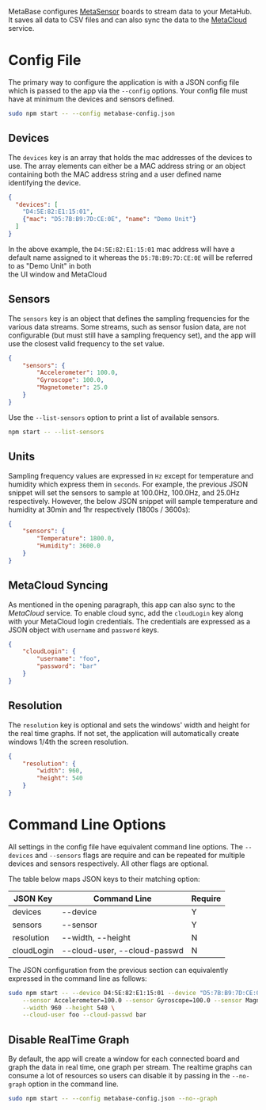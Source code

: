 MetaBase configures [MetaSensor](https://mbientlab.com/store/sensors/) boards to stream data to your MetaHub.  It saves all data to CSV files and can also sync the data to the 
[MetaCloud](https://mbientlab.com/store/cloud/) service.  

# Config File
The primary way to configure the application is with a JSON config file which is passed to the app via the ``--config`` options.  Your config file must have at minimum the devices 
and sensors defined.

```bash
sudo npm start -- --config metabase-config.json
```

## Devices
The ``devices`` key is an array that holds the mac addresses of the devices to use.  The array elements can either be a MAC address string or an object containing both the MAC 
address string and a user defined name identifying the device.

```json
{
  "devices": [        
    "D4:5E:82:E1:15:01",
    {"mac": "D5:7B:B9:7D:CE:0E", "name": "Demo Unit"}
  ]
}
```

In the above example, the ``D4:5E:82:E1:15:01`` mac address will have a default name assigned to it whereas the ``D5:7B:B9:7D:CE:0E`` will be referred to as "Demo Unit" in both  
the UI window and MetaCloud

## Sensors
The ``sensors`` key is an object that defines the sampling frequencies for the various data streams.  Some streams, such as sensor fusion data, are not configurable (but must 
still have a sampling frequency set), and the app will use the closest valid frequency to the set value.

```json
{
    "sensors": {
        "Accelerometer": 100.0,
        "Gyroscope": 100.0,
        "Magnetometer": 25.0
    }
}
```

Use the ``--list-sensors`` option to print a list of available sensors.

```bash
npm start -- --list-sensors
```

## Units
Sampling frequency values are expressed in ``Hz`` except for temperature and humidity which express them in ``seconds``.  For example, the previous JSON snippet will set the 
sensors to sample at 100.0Hz, 100.0Hz, and 25.0Hz respectively.  However, the below JSON snippet will sample temperature and humidity at 30min and 1hr respectively (1800s / 3600s):  

```json
{
    "sensors": {
        "Temperature": 1800.0,
        "Humidity": 3600.0
    }
}
```

## MetaCloud Syncing 
As mentioned in the opening paragraph, this app can also sync to the *MetaCloud* service.  To enable cloud sync, add the ``cloudLogin`` key along with your MetaCloud login 
credentials.  The credentials are expressed as a JSON object with ``username`` and ``password`` keys.  

```json
{
    "cloudLogin": {
        "username": "foo",
        "password": "bar"
    }
}
```

## Resolution
The ``resolution`` key is optional and sets the windows' width and height for the real time graphs.  If not set, the application will automatically create windows 1/4th the 
screen resolution.

```json
{
    "resolution": {
        "width": 960,
        "height": 540
    }
}
```

# Command Line Options
All settings in the config file have equivalent command line options.  The ``--devices`` and ``--sensors`` flags are require and can be repeated for multiple devices and sensors respectively.  All other flags are optional.

The table below maps JSON keys to their matching option:

| JSON Key   | Command Line                 | Require |
|------------|------------------------------|---------|
| devices    | --device                     | Y       |
| sensors    | --sensor                     | Y       |
| resolution | --width, --height            | N       |
| cloudLogin | --cloud-user, --cloud-passwd | N       |

The JSON configuration from the previous section can equivalently expressed in the command line as follows:

```bash
sudo npm start -- --device D4:5E:82:E1:15:01 --device "D5:7B:B9:7D:CE:0E=Demo Unit" \
    --sensor Accelerometer=100.0 --sensor Gyroscope=100.0 --sensor Magnetometer=25.0 \
    --width 960 --height 540 \
    --cloud-user foo --cloud-passwd bar
```

## Disable RealTime Graph
By default, the app will create a window for each connected board and graph the data in real time, one graph per stream.  The realtime graphs can consume a lot of resources 
so users can disable it by passing in the ``--no-graph`` option in the command line.

```bash
sudo npm start -- --config metabase-config.json --no--graph
```
